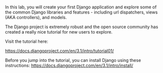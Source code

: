 In this lab, you will create your first Django application and explore some of the common Django libraries and features - including url dispatchers, views (AKA controllers), and models.

The Django project is extremely robust and the open source community has created a really nice tutorial for new users to explore.


Visit the tutorial here:

https://docs.djangoproject.com/en/3.1/intro/tutorial01/

Before you jump into the tutorial, you can install Django using these instructions:
https://docs.djangoproject.com/en/3.1/intro/install/
